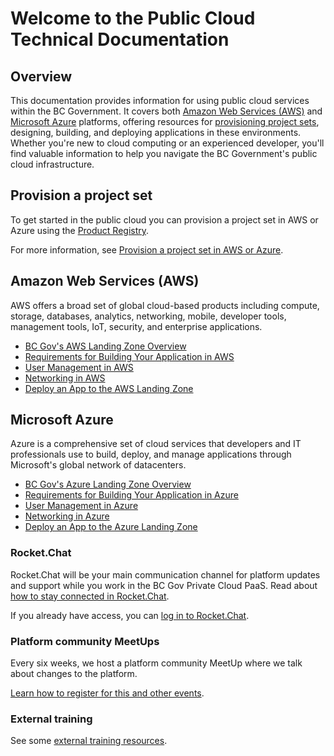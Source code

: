 # Welcome to the Public Cloud Technical Documentation

## Overview

This documentation provides information for using public cloud services within the BC Government. It covers both [Amazon Web Services (AWS)](#amazon-web-services-aws) and [Microsoft Azure](#microsoft-azure) platforms, offering resources for [provisioning project sets](#provision-a-project-set), designing, building, and deploying applications in these environments. Whether you're new to cloud computing or an experienced developer, you'll find valuable information to help you navigate the BC Government's public cloud infrastructure.

## Provision a project set

To get started in the public cloud you can provision a project set in AWS or Azure using the [Product Registry](https://registry.developer.gov.bc.ca).

For more information, see [Provision a project set in AWS or Azure](get-started/provision-a-project-set.md).

## Amazon Web Services (AWS)

AWS offers a broad set of global cloud-based products including compute, storage, databases, analytics, networking, mobile, developer tools, management tools, IoT, security, and enterprise applications.

- [BC Gov's AWS Landing Zone Overview](aws/get-started/bc-govs-aws-landing-zone-overview.md)
- [Requirements for Building Your Application in AWS](aws/design-build-and-deploy-an-application/requirements-for-building-your-application.md)
- [User Management in AWS](aws/design-build-and-deploy-an-application/user-management.md)
- [Networking in AWS](aws/design-build-and-deploy-an-application/networking.md)
- [Deploy an App to the AWS Landing Zone](aws/design-build-and-deploy-an-application/deploy-an-app-to-the-aws-landing-zone.md)

## Microsoft Azure

Azure is a comprehensive set of cloud services that developers and IT professionals use to build, deploy, and manage applications through Microsoft's global network of datacenters.

- [BC Gov's Azure Landing Zone Overview](azure/get-started/bc-govs-azure-landing-zone-overview.md)
- [Requirements for Building Your Application in Azure](azure/design-build-and-deploy-an-application/requirements-for-building-your-application.md)
- [User Management in Azure](azure/design-build-and-deploy-an-application/user-management.md)
- [Networking in Azure](azure/design-build-and-deploy-an-application/networking.md)
- [Deploy an App to the Azure Landing Zone](azure/design-build-and-deploy-an-application/deploy-an-app-to-the-azure-landing-zone.md)

### Rocket.Chat

Rocket.Chat will be your main communication channel for platform updates and support while you work in the BC Gov Private Cloud PaaS. Read about [how to stay connected in Rocket.Chat](https://digital.gov.bc.ca/cloud/services/public/get-support/#contact).

If you already have access, you can
[log in to Rocket.Chat](https://chat.developer.gov.bc.ca).

### Platform community MeetUps

Every six weeks, we host a platform community MeetUp where we talk about changes to the platform.

[Learn how to register for this and other events](https://digital.gov.bc.ca/cloud/services/public/get-support/#contact).

### External training

See some [external training resources](https://digital.gov.bc.ca/cloud/services/public/get-support/#training).
